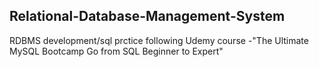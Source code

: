 ## Relational-Database-Management-System ##

RDBMS development/sql prctice following Udemy course -"The Ultimate MySQL Bootcamp Go from SQL Beginner to Expert"
